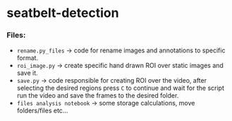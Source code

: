 # seatbelt-detection


### Files:

* `rename.py_files` -> code for rename images and annotations to specific format.
* `roi_image.py` -> create specific hand drawn ROI over static images and save it.
* `save.py` -> code responsible for creating ROI over the video,
after selecting the desired regions press `C` to continue and wait
for the script run the video and save the frames to the desired folder.
* `files analysis notebook` -> some storage calculations, move folders/files etc...
